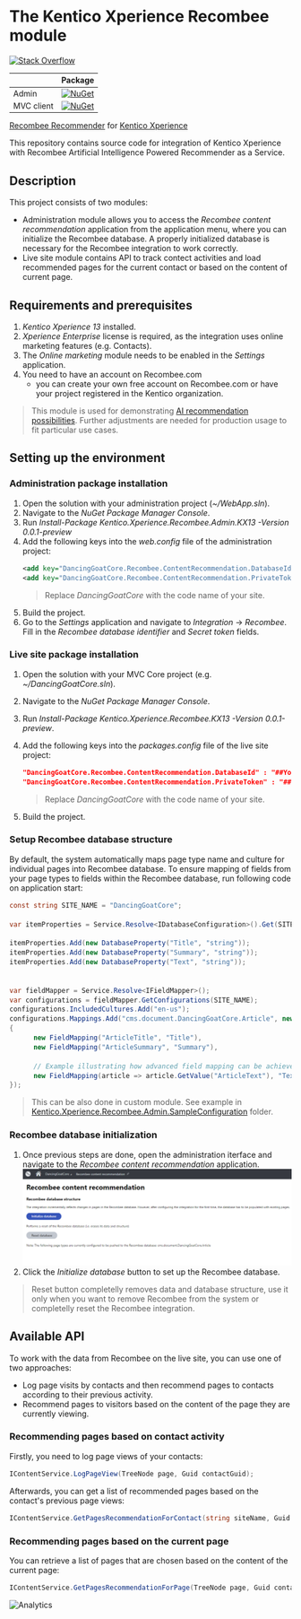 # The Kentico Xperience Recombee module
[![Stack Overflow](https://img.shields.io/badge/Stack%20Overflow-ASK%20NOW-FE7A16.svg?logo=stackoverflow&logoColor=white)](https://stackoverflow.com/tags/kentico)

|  | Package |
| ------------- |:-------------:|
| Admin | [![NuGet](https://img.shields.io/nuget/v/Kentico.Xperience.Recombee.Admin.KX13.svg)](https://www.nuget.org/packages/Kentico.Xperience.Recombee.Admin.KX13/0.0.1-preview) |
| MVC client | [![NuGet](https://img.shields.io/nuget/v/Kentico.Xperience.Recombee.KX13.svg)](https://www.nuget.org/packages/Kentico.Xperience.Recombee.KX13/0.0.1-preview) |

[Recombee Recommender](https://www.recombee.com/) for [Kentico Xperience](https://xperience.io/)

This repository contains source code for integration of Kentico Xperience with Recombee Artificial Intelligence Powered Recommender as a Service.

## Description

This project consists of two modules:
* Administration module allows you to access the *Recombee content recommendation* application from the application menu, where you can initialize the Recombee database. A properly initialized database is necessary for the Recombee integration to work correctly.
* Live site module contains API to track contect activities and load recommended pages for the current contact or based on the content of current page.

## Requirements and prerequisites

1. *Kentico Xperience 13* installed.
1. *Xperience Enterprise* license is required, as the integration uses online marketing features (e.g. Contacts).
1. The *Online marketing* module needs to be enabled in the *Settings* application.
1. You need to have an account on Recombee.com
   - you can create your own free account on Recombee.com or have your project registered in the Kentico organization.

> This module is used for demonstrating [AI recommendation possibilities](https://xperience.io/discover/blog/2019-10/artificial-intelligence-ai-is-here-to-help-you-w). Further adjustments are needed for production usage to fit particular use cases.

## Setting up the environment
### Administration package installation
1. Open the solution with your administration project (*~/WebApp.sln*).
1. Navigate to the *NuGet Package Manager Console*.
1. Run *Install-Package Kentico.Xperience.Recombee.Admin.KX13 -Version 0.0.1-preview*
1. Add the following keys into the *web.config* file of the administration project:
    ```XML
    <add key="DancingGoatCore.Recombee.ContentRecommendation.DatabaseId" value="##YourDatabaseID##" />
    <add key="DancingGoatCore.Recombee.ContentRecommendation.PrivateToken" value="##YourPrivateToken##" />
    ```
    > Replace *DancingGoatCore* with the code name of your site.
1. Build the project.
1. Go to the *Settings* application and navigate to *Integration* -> *Recombee*. Fill in the *Recombee database identifier* and *Secret token* fields.

### Live site package installation
1. Open the solution with your MVC Core project (e.g. *~/DancingGoatCore.sln*).
1. Navigate to the *NuGet Package Manager Console*.
1. Run *Install-Package Kentico.Xperience.Recombee.KX13 -Version 0.0.1-preview*.
1. Add the following keys into the *packages.config* file of the live site project:
   ```JSON
   "DancingGoatCore.Recombee.ContentRecommendation.DatabaseId" : "##YourDatabaseID##"
   "DancingGoatCore.Recombee.ContentRecommendation.PrivateToken" : "##YourPrivateToken##"
   ```
   > Replace *DancingGoatCore* with the code name of your site.

1. Build the project.

### Setup Recombee database structure
By default, the system automatically maps page type name and culture for individual pages into Recombee database. To ensure mapping of fields from your page types to fields within the Recombee database, run following code on application start:
```c#
const string SITE_NAME = "DancingGoatCore";

var itemProperties = Service.Resolve<IDatabaseConfiguration>().Get(SITE_NAME);

itemProperties.Add(new DatabaseProperty("Title", "string"));
itemProperties.Add(new DatabaseProperty("Summary", "string"));
itemProperties.Add(new DatabaseProperty("Text", "string"));


var fieldMapper = Service.Resolve<IFieldMapper>();
var configurations = fieldMapper.GetConfigurations(SITE_NAME);
configurations.IncludedCultures.Add("en-us");
configurations.Mappings.Add("cms.document.DancingGoatCore.Article", new List<FieldMapping>
{
      new FieldMapping("ArticleTitle", "Title"),
      new FieldMapping("ArticleSummary", "Summary"),

      // Example illustrating how advanced field mapping can be achieved. This way even page tags, categories or images (URLs) can be mapped
      new FieldMapping(article => article.GetValue("ArticleText"), "Text")
});
```
> This can be also done in custom module. See example in [Kentico.Xperience.Recombee.Admin.SampleConfiguration](src/Kentico.Xperience.Recombee.Admin.SampleConfiguration) folder.

### Recombee database initialization

1. Once previous steps are done, open the administration iterface and navigate to the *Recombee content recommendation* application.
![Module user interface](Images/AdministrationInterface.png)
1. Click the *Initialize database* button to set up the Recombee database.
> Reset button completelly removes data and database structure, use it only when you want to remove Recombee from the system or completelly reset the Recombee integration.

## Available API

To work with the data from Recombee on the live site, you can use one of two approaches:
* Log page visits by contacts and then recommend pages to contacts according to their previous activity.
* Recommend pages to visitors based on the content of the page they are currently viewing.

### Recommending pages based on contact activity
Firstly, you need to log page views of your contacts:
```c#
IContentService.LogPageView(TreeNode page, Guid contactGuid);
```
Afterwards, you can get a list of recommended pages based on the contact's previous page views:
```c#
IContentService.GetPagesRecommendationForContact(string siteName, Guid contactGuid, int count, string culture, IEnumerable<string> pageTypes = null);
```
### Recommending pages based on the current page
You can retrieve a list of pages that are chosen based on the content of the current page:
```c#
IContentService.GetPagesRecommendationForPage(TreeNode page, Guid contactGuid, int count, string culture, IEnumerable<string> pageTypes = null);
```

![Analytics](https://kentico-ga-beacon.azurewebsites.net/api/UA-69014260-4/Kentico/xperience-module-recombee-recommendations?pixel)
